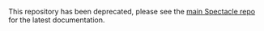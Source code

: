 This repository has been deprecated, please see the [main Spectacle repo](https://www.github.com/formidablelabs/spectacle) for the latest documentation.
